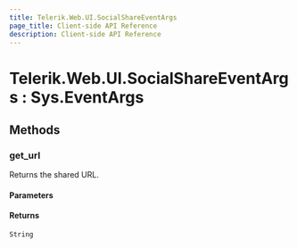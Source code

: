 ```yaml
---
title: Telerik.Web.UI.SocialShareEventArgs
page_title: Client-side API Reference
description: Client-side API Reference
---
```


# Telerik.Web.UI.SocialShareEventArgs : Sys.EventArgs 

## Methods

###  get_url

Returns the shared URL.

#### Parameters

#### Returns

`String` 

